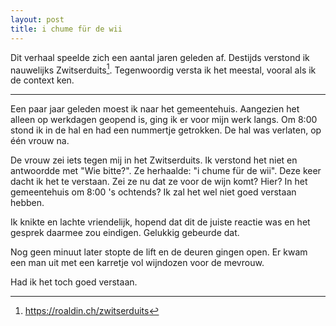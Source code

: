 ```yaml
---
layout: post
title: i chume für de wii
---
```


Dit verhaal speelde zich een aantal jaren geleden af. Destijds verstond ik nauwelijks Zwitserduits[^1]. Tegenwoordig versta ik het meestal, vooral als ik de context ken.

---

Een paar jaar geleden moest ik naar het gemeentehuis. Aangezien het alleen op werkdagen geopend is, ging ik er voor mijn werk langs. Om 8:00 stond ik in de hal en had een nummertje getrokken. De hal was verlaten, op één vrouw na.

De vrouw zei iets tegen mij in het Zwitserduits. Ik verstond het niet en antwoordde met "Wie bitte?". Ze herhaalde: "i chume für de wii". Deze keer dacht ik het te verstaan. Zei ze nu dat ze voor de wijn komt? Hier? In het gemeentehuis om 8:00 's ochtends? Ik zal het wel niet goed verstaan hebben.

Ik knikte en lachte vriendelijk, hopend dat dit de juiste reactie was en het gesprek daarmee zou eindigen. Gelukkig gebeurde dat.

Nog geen minuut later stopte de lift en de deuren gingen open. Er kwam een man uit met een karretje vol wijndozen voor de mevrouw.

Had ik het toch goed verstaan.

[^1]: <https://roaldin.ch/zwitserduits>
